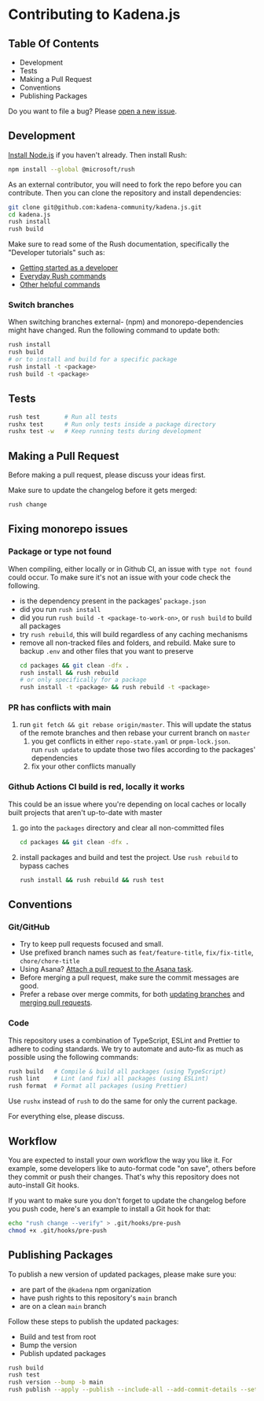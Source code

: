 # Contributing to Kadena.js

## Table Of Contents

- Development
- Tests
- Making a Pull Request
- Conventions
- Publishing Packages

Do you want to file a bug? Please [open a new issue][1].

## Development

[Install Node.js][2] if you haven't already. Then install Rush:

```bash
npm install --global @microsoft/rush
```

As an external contributor, you will need to fork the repo before you can
contribute. Then you can clone the repository and install dependencies:

```bash
git clone git@github.com:kadena-community/kadena.js.git
cd kadena.js
rush install
rush build
```

Make sure to read some of the Rush documentation, specifically the "Developer
tutorials" such as:

- [Getting started as a developer][3]
- [Everyday Rush commands][4]
- [Other helpful commands][5]

### Switch branches

When switching branches external- (npm) and monorepo-dependencies might have
changed. Run the following command to update both:

```sh
rush install
rush build
# or to install and build for a specific package
rush install -t <package>
rush build -t <package>
```

## Tests

```bash
rush test       # Run all tests
rushx test      # Run only tests inside a package directory
rushx test -w   # Keep running tests during development
```

## Making a Pull Request

Before making a pull request, please discuss your ideas first.

Make sure to update the changelog before it gets merged:

```bash
rush change
```

## Fixing monorepo issues

### Package or type not found

When compiling, either locally or in Github CI, an issue with `type not found`
could occur. To make sure it's not an issue with your code check the following.

- is the dependency present in the packages' `package.json`
- did you run `rush install`
- did you run `rush build -t <package-to-work-on>`, or `rush build` to build all
  packages
- try `rush rebuild`, this will build regardless of any caching mechanisms
- remove all non-tracked files and folders, and rebuild. Make sure to backup
  `.env` and other files that you want to preserve
  ```sh
  cd packages && git clean -dfx .
  rush install && rush rebuild
  # or only specifically for a package
  rush install -t <package> && rush rebuild -t <package>
  ```

### PR has conflicts with main

1. run `git fetch && git rebase origin/master`. This will update the status of
   the remote branches and then rebase your current branch on `master`
   1. you get conflicts in either `repo-state.yaml` or `pnpm-lock.json`.  
      run `rush update` to update those two files according to the packages'
      dependencies
   2. fix your other conflicts manually

### Github Actions CI build is red, locally it works

This could be an issue where you're depending on local caches or locally built
projects that aren't up-to-date with master

1. go into the `packages` directory and clear all non-committed files
   ```sh
   cd packages && git clean -dfx .
   ```
2. install packages and build and test the project. Use `rush rebuild` to bypass
   caches
   ```sh
   rush install && rush rebuild && rush test
   ```

## Conventions

### Git/GitHub

- Try to keep pull requests focused and small.
- Use prefixed branch names such as `feat/feature-title`, `fix/fix-title`,
  `chore/chore-title`
- Using Asana? [Attach a pull request to the Asana task][6].
- Before merging a pull request, make sure the commit messages are good.
- Prefer a rebase over merge commits, for both [updating branches][7] and
  [merging pull requests][8].

### Code

This repository uses a combination of TypeScript, ESLint and Prettier to adhere
to coding standards. We try to automate and auto-fix as much as possible using
the following commands:

```bash
rush build   # Compile & build all packages (using TypeScript)
rush lint    # Lint (and fix) all packages (using ESLint)
rush format  # Format all packages (using Prettier)
```

Use `rushx` instead of `rush` to do the same for only the current package.

For everything else, please discuss.

## Workflow

You are expected to install your own workflow the way you like it. For example,
some developers like to auto-format code "on save", others before they commit or
push their changes. That's why this repository does not auto-install Git hooks.

If you want to make sure you don't forget to update the changelog before you
push code, here's an example to install a Git hook for that:

```bash
echo "rush change --verify" > .git/hooks/pre-push
chmod +x .git/hooks/pre-push
```

## Publishing Packages

To publish a new version of updated packages, please make sure you:

- are part of the `@kadena` npm organization
- have push rights to this repository's `main` branch
- are on a clean `main` branch

Follow these steps to publish the updated packages:

- Build and test from root
- Bump the version
- Publish updated packages

```bash
rush build
rush test
rush version --bump -b main
rush publish --apply --publish --include-all --add-commit-details --set-access-level public --target-branch main
```

[1]: https://github.com/kadena-community/kadena.js/issues/new/choose
[2]: https://nodejs.org/en/download/package-manager
[3]: https://rushjs.io/pages/developer/new_developer/
[4]: https://rushjs.io/pages/developer/everyday_commands/
[5]: https://rushjs.io/pages/developer/other_commands/
[6]: https://asana.com/guide/help/api/github#gl-key
[7]:
  https://docs.github.com/en/pull-requests/collaborating-with-pull-requests/proposing-changes-to-your-work-with-pull-requests/keeping-your-pull-request-in-sync-with-the-base-branch
[8]:
  https://docs.github.com/en/pull-requests/collaborating-with-pull-requests/incorporating-changes-from-a-pull-request/merging-a-pull-request
